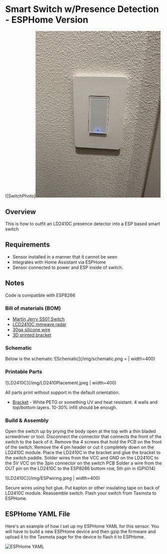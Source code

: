 # Smart Switch w/Presence Detection - ESPHome Version

![SwitchPhoto]<img src='/img/mjss01.jpeg' width='400'>

## Overview
This is how to outfit an LD2410C presence detector into a ESP based smart switch

## Requirements

* Sensor installed in a manner that it cannot be seen
* Integrates with Home Assistant via ESPHome
* Sensor connected to power and ESP inside of switch.

## Notes

Code is compatible with ESP8266 

### Bill of materials (BOM)

* [Martin Jerry SS01 Switch](https://www.amazon.com/dp/B0B7WC3LF2?ref=ppx_yo2ov_dt_b_product_details&th=1)
* [LCD2410C mmwave radar](https://www.amazon.com/EC-Buying-HLK-LD2410-Presence-Millimeter/dp/B0BXDLHHH2)
* [30ga silicone wire](https://www.amazon.com/TUOFENG-30awg-Stranded-Wire-Kit/dp/B07G2SWB19)
* [3D printed bracket](/MartinJerrySS01-LD2410C-Mount.stl)

### Schematic 
Below is the schematic
![Schematic](/img/schematic.png = | width=400)

### Printable Parts 

![LD2410C](/img/LD2410Placement.jpeg | width=400)

All parts print without support in the default orientation.

* [Bracket](/MartinJerrySS01-LD2410C-Mount.stl) - White PETG or something UV and heat resistant. 4 walls and top/bottom layers. 10-30% infill should be enough.

### Build & Assembly

Open the switch up by prying the body open at the top with a thin bladed screwdriver or tool.
Disconnect the connector that connects the front of the switch to the back of it.
Remove the 4 screws that hold the PCB on the front of the switch.
Remove the 4 pin header or cut it completely down on the LD2410C module.
Place the LD2410C in the bracket and glue the bracket to the switch paddle.
Solder wires from the VCC and GND on the LD2410C to the 5V VCC on the 3pin connector on the switch PCB
Solder a wire from the OUT pin on the LD2410C to the ESP8266 bottom row, 5th pin in (GPIO14)

![LD2410C](/img/ESPwiring.jpeg | width=400)

Secure wires using hot glue.
Put kapton or other insulating tape on back of LD2410C module.
Reassemble switch.
Flash your switch from Tasmota to ESPHome.

## ESPHome YAML File

Here's an example of how I set up my ESPHome YAML for this sensor. You will have to build a new ESPHome device and then gzip the firmware and upload it to the Tasmota page for the device to flash it to ESPHome.

![ESPHome YAML](/mjss01-ld410c.yaml)
